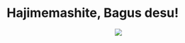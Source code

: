 <h1> Hajimemashite, Bagus desu! </h1>

<p align="center">
<img src="https://gfycat.com/importantsafeboutu">
</p>
